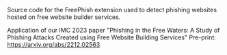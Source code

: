 Source code for the FreePhish extension used to detect phishing websites hosted on free website builder services.

Application of our IMC 2023 paper "Phishing in the Free Waters: A Study of Phishing Attacks Created using Free Website Building Services"
Pre-print: https://arxiv.org/abs/2212.02563
